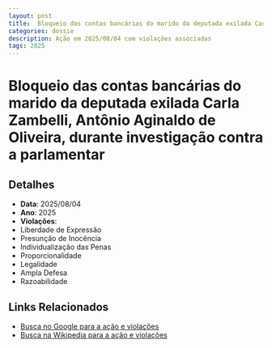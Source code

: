 ```yaml
---
layout: post
title:  Bloqueio das contas bancárias do marido da deputada exilada Carla Zambelli, Antônio Aginaldo de Oliveira, durante investigação contra a parlamentar
categories: dossie
description: Ação em 2025/08/04 com violações associadas
tags: 2025
---
```


# Bloqueio das contas bancárias do marido da deputada exilada Carla Zambelli, Antônio Aginaldo de Oliveira, durante investigação contra a parlamentar

## Detalhes
- **Data**: 2025/08/04
- **Ano**: 2025
- **Violações**:
- Liberdade de Expressão
- Presunção de Inocência
- Individualização das Penas
- Proporcionalidade
- Legalidade
- Ampla Defesa
- Razoabilidade

## Links Relacionados
- [Busca no Google para a ação e violações](https://www.google.com/search?q=%22Alexandre%20de%20Moraes%22%20Bloqueio%20das%20contas%20banc%C3%A1rias%20do%20marido%20da%20deputada%20exilada%20Carla%20Zambelli%2C%20Ant%C3%B4nio%20Aginaldo%20de%20Oliveira%2C%20durante%20investiga%C3%A7%C3%A3o%20contra%20a%20parlamentar%20Liberdade%20de%20Express%C3%A3o%20Presun%C3%A7%C3%A3o%20de%20Inoc%C3%AAncia%20Individualiza%C3%A7%C3%A3o%20das%20Penas%20Proporcionalidade%20Legalidade%20Ampla%20Defesa%20Razoabilidade%202025)
- [Busca na Wikipedia para a ação e violações](https://en.wikipedia.org/w/index.php?search=%22Alexandre%20de%20Moraes%22%20Bloqueio%20das%20contas%20banc%C3%A1rias%20do%20marido%20da%20deputada%20exilada%20Carla%20Zambelli%2C%20Ant%C3%B4nio%20Aginaldo%20de%20Oliveira%2C%20durante%20investiga%C3%A7%C3%A3o%20contra%20a%20parlamentar%20Liberdade%20de%20Express%C3%A3o%20Presun%C3%A7%C3%A3o%20de%20Inoc%C3%AAncia%20Individualiza%C3%A7%C3%A3o%20das%20Penas%20Proporcionalidade%20Legalidade%20Ampla%20Defesa%20Razoabilidade%202025)

